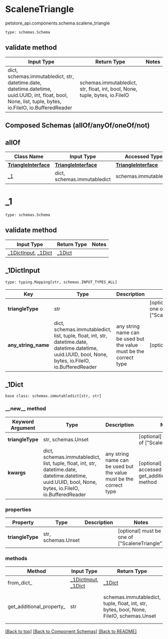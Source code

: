 # ScaleneTriangle
petstore_api.components.schema.scalene_triangle
```
type: schemas.Schema
```

## validate method
Input Type | Return Type | Notes
------------ | ------------- | -------------
dict, schemas.immutabledict, str, datetime.date, datetime.datetime, uuid.UUID, int, float, bool, None, list, tuple, bytes, io.FileIO, io.BufferedReader | schemas.immutabledict, str, float, int, bool, None, tuple, bytes, io.FileIO |

## Composed Schemas (allOf/anyOf/oneOf/not)
## allOf
Class Name | Input Type | Accessed Type | Description | Notes
---------- | ---------- | ------------- | ----------- | -----
[**TriangleInterface**](triangle_interface.md) | [**TriangleInterface**](triangle_interface.md) | [**TriangleInterface**](triangle_interface.md) |  |
[_1](#_1) | dict, schemas.immutabledict | schemas.immutabledict |  |

# _1
```
type: schemas.Schema
```

## validate method
Input Type | Return Type | Notes
------------ | ------------- | -------------
[_1DictInput](#_1dictinput), [_1Dict](#_1dict) | [_1Dict](#_1dict) |

## _1DictInput
```
type: typing.Mapping[str, schemas.INPUT_TYPES_ALL]
```
Key | Type |  Description | Notes
------------ | ------------- | ------------- | -------------
**triangleType** | str |  | [optional] must be one of ["ScaleneTriangle"]
**any_string_name** | dict, schemas.immutabledict, list, tuple, float, int, str, datetime.date, datetime.datetime, uuid.UUID, bool, None, bytes, io.FileIO, io.BufferedReader | any string name can be used but the value must be the correct type | [optional]

## _1Dict
```
base class: schemas.immutabledict[str, str]

```
### &lowbar;&lowbar;new&lowbar;&lowbar; method
Keyword Argument | Type | Description | Notes
---------------- | ---- | ----------- | -----
**triangleType** | str, schemas.Unset |  | [optional] must be one of ["ScaleneTriangle"]
**kwargs** | dict, schemas.immutabledict, list, tuple, float, int, str, datetime.date, datetime.datetime, uuid.UUID, bool, None, bytes, io.FileIO, io.BufferedReader | any string name can be used but the value must be the correct type | [optional] typed value is accessed with the get_additional_property_ method

### properties
Property | Type | Description | Notes
-------- | ---- | ----------- | -----
**triangleType** | str, schemas.Unset |  | [optional] must be one of ["ScaleneTriangle"]

### methods
Method | Input Type | Return Type | Notes
------ | ---------- | ----------- | ------
from_dict_ | [_1DictInput](#_1dictinput), [_1Dict](#_1dict) | [_1Dict](#_1dict) | a constructor
get_additional_property_ | str | schemas.immutabledict, tuple, float, int, str, bytes, bool, None, FileIO, schemas.Unset | provides type safety for additional properties

[[Back to top]](#top) [[Back to Component Schemas]](../../../README.md#Component-Schemas) [[Back to README]](../../../README.md)
